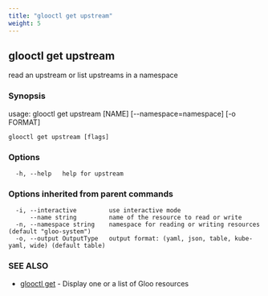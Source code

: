 ```yaml
---
title: "glooctl get upstream"
weight: 5
---
```

## glooctl get upstream

read an upstream or list upstreams in a namespace

### Synopsis

usage: glooctl get upstream [NAME] [--namespace=namespace] [-o FORMAT]

```
glooctl get upstream [flags]
```

### Options

```
  -h, --help   help for upstream
```

### Options inherited from parent commands

```
  -i, --interactive         use interactive mode
      --name string         name of the resource to read or write
  -n, --namespace string    namespace for reading or writing resources (default "gloo-system")
  -o, --output OutputType   output format: (yaml, json, table, kube-yaml, wide) (default table)
```

### SEE ALSO

* [glooctl get](../glooctl_get)	 - Display one or a list of Gloo resources

